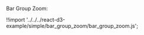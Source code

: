 Bar Group Zoom:

<div id="data_bar_group" class="demo"></div>
<script src="/react-d3-example/dist/simple/min/bar_group_zoom.min.js"></script>

!!import '../../../react-d3-example/simple/bar_group_zoom/bar_group_zoom.js';
